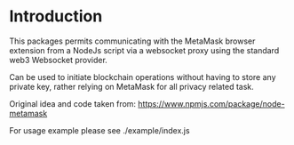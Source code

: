 # Introduction

This packages permits communicating with the MetaMask browser extension from a
NodeJs script via a websocket proxy using the standard web3 Websocket provider.

Can be used to initiate blockchain operations without having to store any
private key, rather relying on MetaMask for all privacy related task.

Original idea and code taken from: https://www.npmjs.com/package/node-metamask

For usage example please see ./example/index.js


